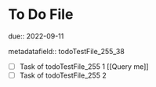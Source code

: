 # To Do File

due:: 2022-09-11

metadatafield:: todoTestFile_255\_38

- [ ] Task of todoTestFile_255 1 [[Query me]]
- [ ] Task of todoTestFile_255 2
